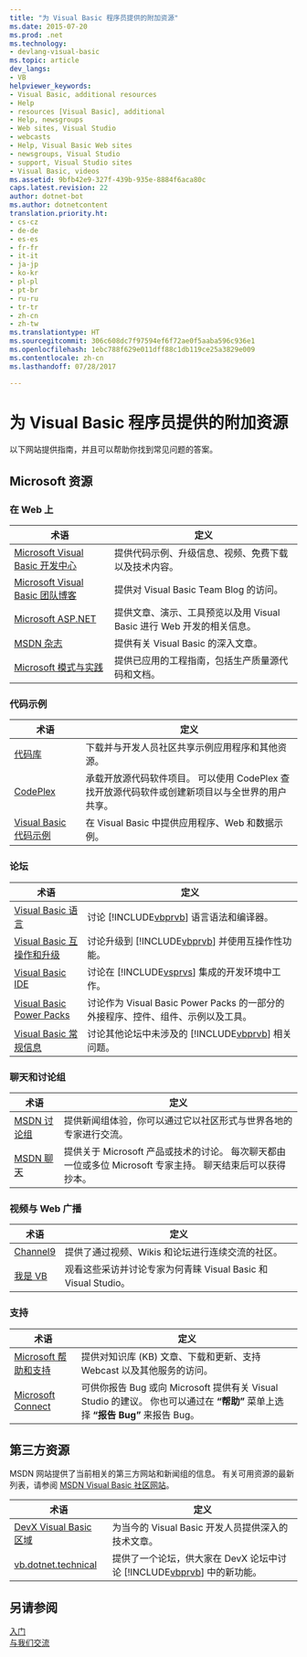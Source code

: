 ```yaml
---
title: "为 Visual Basic 程序员提供的附加资源"
ms.date: 2015-07-20
ms.prod: .net
ms.technology:
- devlang-visual-basic
ms.topic: article
dev_langs:
- VB
helpviewer_keywords:
- Visual Basic, additional resources
- Help
- resources [Visual Basic], additional
- Help, newsgroups
- Web sites, Visual Studio
- webcasts
- Help, Visual Basic Web sites
- newsgroups, Visual Studio
- support, Visual Studio sites
- Visual Basic, videos
ms.assetid: 9bfb42e9-327f-439b-935e-8884f6aca80c
caps.latest.revision: 22
author: dotnet-bot
ms.author: dotnetcontent
translation.priority.ht:
- cs-cz
- de-de
- es-es
- fr-fr
- it-it
- ja-jp
- ko-kr
- pl-pl
- pt-br
- ru-ru
- tr-tr
- zh-cn
- zh-tw
ms.translationtype: HT
ms.sourcegitcommit: 306c608dc7f97594ef6f72ae0f5aaba596c936e1
ms.openlocfilehash: 1ebc788f629e011dff88c1db119ce25a3829e009
ms.contentlocale: zh-cn
ms.lasthandoff: 07/28/2017

---
```

# <a name="additional-resources-for-visual-basic-programmers"></a>为 Visual Basic 程序员提供的附加资源
以下网站提供指南，并且可以帮助你找到常见问题的答案。  
  
## <a name="microsoft-resources"></a>Microsoft 资源  
  
### <a name="on-the-web"></a>在 Web 上  
  
|术语|定义|  
|----------|----------------|  
|[Microsoft Visual Basic 开发中心](http://go.microsoft.com/fwlink/?LinkID=47768)|提供代码示例、升级信息、视频、免费下载以及技术内容。|  
|[Microsoft Visual Basic 团队博客](http://go.microsoft.com/fwlink/?LinkID=123815)|提供对 Visual Basic Team Blog 的访问。|  
|[Microsoft ASP.NET](http://go.microsoft.com/fwlink/?LinkID=51657)|提供文章、演示、工具预览以及用 Visual Basic 进行 Web 开发的相关信息。|  
|[MSDN 杂志](http://msdn.microsoft.com/magazine/cc159292.aspx)|提供有关 Visual Basic 的深入文章。|  
|[Microsoft 模式与实践](http://msdn.microsoft.com/practices/default.aspx)|提供已应用的工程指南，包括生产质量源代码和文档。|  
  
### <a name="code-samples"></a>代码示例  
  
|术语|定义|  
|----------|----------------|  
|[代码库](http://code.msdn.microsoft.com/)|下载并与开发人员社区共享示例应用程序和其他资源。|  
|[CodePlex](http://www.codeplex.com/)|承载开放源代码软件项目。 可以使用 CodePlex 查找开放源代码软件或创建新项目以与全世界的用户共享。|  
|[Visual Basic 代码示例](http://msdn.microsoft.com/vbasic/ms789074)|在 Visual Basic 中提供应用程序、Web 和数据示例。|  
  
### <a name="forums"></a>论坛  
  
|术语|定义|  
|----------|----------------|  
|[Visual Basic 语言](http://go.microsoft.com/fwlink/?LinkId=145963)|讨论 [!INCLUDE[vbprvb](~/includes/vbprvb-md.md)] 语言语法和编译器。|  
|[Visual Basic 互操作和升级](http://go.microsoft.com/fwlink/?LinkId=145966)|讨论升级到 [!INCLUDE[vbprvb](~/includes/vbprvb-md.md)] 并使用互操作性功能。|  
|[Visual Basic IDE](http://go.microsoft.com/fwlink/?LinkId=145971)|讨论在 [!INCLUDE[vsprvs](~/includes/vsprvs-md.md)] 集成的开发环境中工作。|  
|[Visual Basic Power Packs](http://social.msdn.microsoft.com/Forums/vbpowerpacks/threads)|讨论作为 Visual Basic Power Packs 的一部分的外接程序、控件、组件、示例以及工具。|  
|[Visual Basic 常规信息](http://go.microsoft.com/fwlink/?LinkId=145973)|讨论其他论坛中未涉及的 [!INCLUDE[vbprvb](~/includes/vbprvb-md.md)] 相关问题。|  
  
### <a name="chats-and-discussion-groups"></a>聊天和讨论组  
  
|术语|定义|  
|----------|----------------|  
|[MSDN 讨论组](http://go.microsoft.com/fwlink/?LinkId=145961)|提供新闻组体验，你可以通过它以社区形式与世界各地的专家进行交流。|  
|[MSDN 聊天](http://go.microsoft.com/fwlink/?LinkId=145962)|提供关于 Microsoft 产品或技术的讨论。 每次聊天都由一位或多位 Microsoft 专家主持。 聊天结束后可以获得抄本。|  
  
### <a name="videos-and-webcasts"></a>视频与 Web 广播  
  
|术语|定义|  
|----------|----------------|  
|[Channel9](http://go.microsoft.com/fwlink/?LinkID=123827)|提供了通过视频、Wikis 和论坛进行连续交流的社区。|  
|[我是 VB](http://msdn.microsoft.com/vbasic/dd776132)|观看这些采访并讨论专家为何青睐 Visual Basic 和 Visual Studio。|  
  
### <a name="support"></a>支持  
  
|术语|定义|  
|----------|----------------|  
|[Microsoft 帮助和支持](http://go.microsoft.com/fwlink/?LinkID=108287)|提供对知识库 (KB) 文章、下载和更新、支持 Webcast 以及其他服务的访问。|  
|[Microsoft Connect](http://connect.microsoft.com/)|可供你报告 Bug 或向 Microsoft 提供有关 Visual Studio 的建议。 你也可以通过在 **“帮助”** 菜单上选择 **“报告 Bug”** 来报告 Bug。|  
  
## <a name="third-party-resources"></a>第三方资源  
 MSDN 网站提供了当前相关的第三方网站和新闻组的信息。 有关可用资源的最新列表，请参阅 [MSDN Visual Basic 社区网站](http://go.microsoft.com/fwlink/?LinkID=77372)。  
  
|术语|定义|  
|----------|----------------|  
|[DevX Visual Basic 区域](http://go.microsoft.com/fwlink/?LinkId=145978)|为当今的 Visual Basic 开发人员提供深入的技术文章。|  
|[vb.dotnet.technical](http://go.microsoft.com/fwlink/?LinkId=145986)|提供了一个论坛，供大家在 DevX 论坛中讨论 [!INCLUDE[vbprvb](~/includes/vbprvb-md.md)] 中的新功能。|  
  
## <a name="see-also"></a>另请参阅  
 [入门](../../visual-basic/getting-started/index.md)   
 [与我们交流](/visualstudio/ide/talk-to-us)

